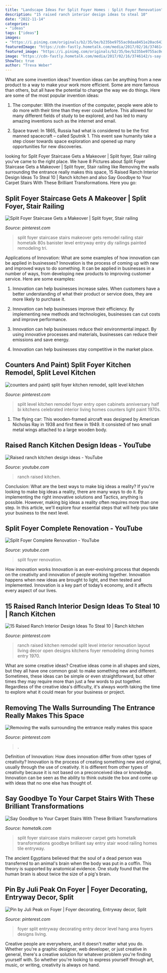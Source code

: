 ```yaml
---
title: "Landscape Ideas For Split Foyer Homes : Split Foyer Renovation"
description: "15 raised ranch interior design ideas to steal 10"
date: "2022-11-14"
categories:
- "ideas"
tags: ["ideas"]
images:
- "https://i.pinimg.com/originals/b2/35/be/b235be9755ac0daa8451e20ac64399a3.jpg"
featuredImage: "https://cdn-fastly.hometalk.com/media/2017/02/16/3746142/s-say-goodbye-to-your-carpet-stairs-with-these-brilliant-transformations-stairs-reupholster.jpg?size=1600x1000&amp;nocrop=1"
featured_image: "https://i.pinimg.com/originals/b2/35/be/b235be9755ac0daa8451e20ac64399a3.jpg"
image: "https://cdn-fastly.hometalk.com/media/2017/02/16/3746142/s-say-goodbye-to-your-carpet-stairs-with-these-brilliant-transformations-stairs-reupholster.jpg?size=1600x1000&amp;nocrop=1"
ShowToc: true
author: "Treva Weber"
---
```



What are some invention ideas?
Invention ideas can be anything from a new product to a way to make your work more efficient. Some are more famous than others, but all have the potential to change the way we do things. Here are some of the most popular invention ideas: 
1) The computer: With the invention of the computer, people were able to do more with their time than they ever could before. This allowed for many different fields of study to be explored, and has led to many amazing inventions such as the internet and email.

2) Space travel: In 1865, Russia had what is considered to be the first manned spacecraft – called Sputnik 1. This event saw humanity take a step closer towards space exploration and opened up many opportunities for new discoveries.

	

		
looking for Split Foyer Staircase Gets a Makeover | Split foyer, Stair railing you've came to the right place. We have 8 Pictures about Split Foyer Staircase Gets a Makeover | Split foyer, Stair railing like Removing the walls surrounding the entrance really makes this space, 15 Raised Ranch Interior Design Ideas To Steal 10 | Ranch kitchen and also Say Goodbye to Your Carpet Stairs With These Brilliant Transformations. Here you go:
		
    
## Split Foyer Staircase Gets A Makeover | Split Foyer, Stair Railing

<img loading=lazy src="https://i.pinimg.com/originals/b2/35/be/b235be9755ac0daa8451e20ac64399a3.jpg" onerror="this.onerror=null;this.src='https://tse4.mm.bing.net/th?id=OIP.GwGDrnIxaEcc-5ZdkOCKjAHaJ4&amp;pid=15.1';" alt="Split Foyer Staircase Gets a Makeover | Split foyer, Stair railing">

_Source: pinterest.com_

>split foyer staircase stairs makeover gets remodel railing stair hometalk 80s banister level entryway entry diy railings painted remodeling tri. 

	

Applications of Innovation: What are some examples of how innovation can be applied in businesses?
Innovation is the process of coming up with new and improved ways to do something. It can be applied in businesses in a number of ways, from developing new products to improving customer service. Here are some examples:
1. Innovation can help businesses increase sales. When customers have a better understanding of what their product or service does, they are more likely to purchase it.

2. Innovation can help businesses improve their efficiency. By implementing new methods and technologies, businesses can cut costs and improve performance.

3. Innovation can help businesses reduce their environmental impact. By using innovative processes and materials, businesses can reduce their emissions and save energy.

4. Innovation can help businesses stay competitive in the market place.

    
## Counters And Paint) Split Foyer Kitchen Remodel, Split Level Kitchen

<img loading=lazy src="https://i.pinimg.com/originals/14/1d/3a/141d3a71696bf02d1d2357b3eff8f8cd.jpg" onerror="this.onerror=null;this.src='https://tse1.mm.bing.net/th?id=OIP.T5-Np8VcrgRZBX4bP_SwBgHaLH&amp;pid=15.1';" alt="counters and paint) split foyer kitchen remodel, split level kitchen">

_Source: pinterest.com_

>split level kitchen remodel foyer entry open cabinets anniversary half bi kitchens celebrated interior living homes counters light paint 1970s. 

	

1. The flying car: This wooden-framed aircraft was designed by American Nicholas Ray in 1938 and first flew in 1949. It consisted of two small metal wings attached to a large wooden body.

    
## Raised Ranch Kitchen Design Ideas - YouTube

<img loading=lazy src="https://i.ytimg.com/vi/34XyqXsknak/maxresdefault.jpg" onerror="this.onerror=null;this.src='https://tse2.mm.bing.net/th?id=OIP.B_Z3VhQQQh7Qez7n7v0HNgHaEK&amp;pid=15.1';" alt="Raised ranch kitchen design ideas - YouTube">

_Source: youtube.com_

>ranch raised kitchen. 

	

Conclusion: What are the best ways to make big ideas a reality?
If you're looking to make big ideas a reality, there are many ways to do it. By implementing the right innovative solutions and Tactics, anything is possible. However, making big ideas a reality often requires more than one step. In this article, we'll explore four essential steps that will help you take your business to the next level.

    
## Split Foyer Complete Renovation - YouTube

<img loading=lazy src="https://i.ytimg.com/vi/sH7YWnzdM1M/maxresdefault.jpg" onerror="this.onerror=null;this.src='https://tse3.mm.bing.net/th?id=OIP.nOkauFg90XDkiuwH5X5x9wHaEK&amp;pid=15.1';" alt="Split Foyer Complete Renovation - YouTube">

_Source: youtube.com_

>split foyer renovation. 

	

How innovation works
Innovation is an ever-evolving process that depends on the creativity and innovation of people working together. Innovation happens when new ideas are brought to light, and then tested and implemented. Innovation is a key part of today’s economy, and it affects every aspect of our lives.

    
## 15 Raised Ranch Interior Design Ideas To Steal 10 | Ranch Kitchen

<img loading=lazy src="https://i.pinimg.com/736x/56/7d/44/567d44a7e296305f7bbc043285de42a9.jpg" onerror="this.onerror=null;this.src='https://tse4.mm.bing.net/th?id=OIP.-rBOuczZOepucVkXx4_qjgHaHa&amp;pid=15.1';" alt="15 Raised Ranch Interior Design Ideas To Steal 10 | Ranch kitchen">

_Source: pinterest.com_

>ranch raised kitchen remodel split level interior renovation layout living decor open designs kitchens foyer remodeling dining homes entry 1970. 

	

What are some creative ideas?
Creative ideas come in all shapes and sizes, but they all have one common goal: to make something new and different. Sometimes, these ideas can be simple or even straightforward, but other times they may require more than just a few words to put together. Regardless of the creative idea's difficulty, it's always worth taking the time to explore what it could mean for your business or project.

    
## Removing The Walls Surrounding The Entrance Really Makes This Space

<img loading=lazy src="https://i.pinimg.com/736x/b7/7d/52/b77d5208dff14385782f115ab3a8378c.jpg" onerror="this.onerror=null;this.src='https://tse1.mm.bing.net/th?id=OIP.Pczmfafp_WS-sNNAMM6okAHaJ3&amp;pid=15.1';" alt="Removing the walls surrounding the entrance really makes this space">

_Source: pinterest.com_

>. 

	

Definition of Innovation: How does innovation differ from other types of creativity?
Innovation is the process of creating something new and original, usually through the use of creativity. It is different from other types of creativity because it is not based on a preconceived idea or knowledge. Innovation can be seen as the ability to think outside the box and come up with ideas that no one else has thought of.

    
## Say Goodbye To Your Carpet Stairs With These Brilliant Transformations

<img loading=lazy src="https://cdn-fastly.hometalk.com/media/2017/02/16/3746142/s-say-goodbye-to-your-carpet-stairs-with-these-brilliant-transformations-stairs-reupholster.jpg?size=1600x1000&amp;nocrop=1" onerror="this.onerror=null;this.src='https://tse4.mm.bing.net/th?id=OIP.uCtmxQa8pScRVdFURkUOOQHaJ4&amp;pid=15.1';" alt="Say Goodbye to Your Carpet Stairs With These Brilliant Transformations">

_Source: hometalk.com_

>split foyer staircase stairs makeover carpet gets hometalk transformations goodbye brilliant say entry stair wood railing homes tile entryway. 

	

The ancient Egyptians believed that the soul of a dead person was transferred to an animal's brain when the body was put in a coffin. This theory is supported by anatomical evidence. One study found that the human brain is about twice the size of a pig's brain.

    
## Pin By Juli Peak On Foyer | Foyer Decorating, Entryway Decor, Split

<img loading=lazy src="https://i.pinimg.com/originals/24/30/8a/24308a3bfadca406869f30a11a8dacac.jpg" onerror="this.onerror=null;this.src='https://tse3.mm.bing.net/th?id=OIP.ABem4rAonhwDal3Wuq3NBgHaJ4&amp;pid=15.1';" alt="Pin by Juli Peak on Foyer | Foyer decorating, Entryway decor, Split">

_Source: pinterest.com_

>foyer split entryway decorating entry decor level hang area foyers designs living. 

	

Creative people are everywhere, and it doesn't matter what you do. Whether you're a graphic designer, web developer, or just creative in general, there's a creative solution for whatever problem you're finding yourself with. So whether you're looking to express yourself through art, music, or writing, creativity is always on hand.

